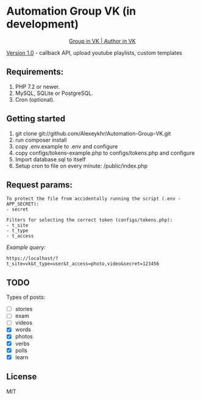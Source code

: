 # Automation Group VK (in development)
<p align="center">
  <a href="https://vk.com/eng_day">Group in VK |
  <a href="https://vk.com/alexeykhr">Author in VK</a>
</p>
<p>
  <a href="https://github.com/Alexeykhr/Automation-Group-VK/tree/v1.0">Version 1.0</a>
  - callback API, upload youtube playlists, custom templates
</p>

## Requirements:
1. PHP 7.2 or newer.
2. MySQL, SQLite or PostgreSQL.
3. Cron (optional).

## Getting started
1. git clone git://github.com/Alexeykhr/Automation-Group-VK.git
2. run composer install
3. copy .env.example to .env and configure
4. copy configs/tokens-example.php to configs/tokens.php and configure
5. Import database.sql to itself
6. Setup cron to file on every minute: /public/index.php

## Request params:
```
To protect the file from accidentally running the script (.env - APP_SECRET):
- secret

Filters for selecting the correct token (configs/tokens.php):
- t_site
- t_type
- t_access
```

*Example query:*
```
https://localhost/?t_site=vk&t_type=user&t_access=photo,video&secret=123456
```

## TODO
Types of posts:
- [ ] stories
- [ ] exam
- [ ] videos
- [x] words
- [x] photos
- [x] verbs
- [x] polls
- [x] learn

## License
MIT
